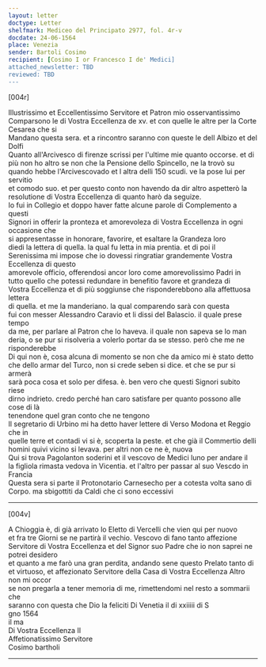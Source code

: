 ```yaml
---
layout: letter
doctype: Letter
shelfmark: Mediceo del Principato 2977, fol. 4r-v
docdate: 24-06-1564
place: Venezia
sender: Bartoli Cosimo
recipient: [Cosimo I or Francesco I de' Medici]
attached_newsletter: TBD
reviewed: TBD
---
```


[004r]  
  
  
Illustrissimo et Eccellentissimo Servitore et Patron mio osservantissimo  
Comparsono le di Vostra Eccellenza de xv. et con quelle le altre per la Corte Cesarea che si  
Mandano questa sera. et a rincontro saranno con queste le dell Albizo et del Dolfi  
Quanto all'Arcivesco di firenze scrissi per l'ultime mie quanto occorse. et di  
più non ho altro se non che la Pensione dello Spincello, ne la trovò su  
quando hebbe l'Arcivescovado et l altra delli 150 scudi. ve la pose lui per servitio  
et comodo suo. et per questo conto non havendo da dir altro aspetterò la  
resolutione di Vostra Eccellenza di quanto harò da seguize.  
Io fui in Collegio et doppo haver fatte alcune parole di Complemento a questi  
Signori in offerir la pronteza et amorevoleza di Vostra Eccellenza in ogni occasione che  
si appresentasse in honorare, favorire, et esaltare la Grandeza loro  
diedi la lettera di quella. la qual fu letta in mia prentia. et di poi il  
Serenissima mi impose che io dovessi ringratiar grandemente Vostra Eccellenza di questo  
amorevole officio, offerendosi ancor loro come amorevolissimo Padri in  
tutto quello che potessi redundare in benefitio favore et grandeza di  
Vostra Eccellenza et di più soggiunse che risponderebbono alla affettuosa lettera  
di quella. et me la manderiano. la qual comparendo sarà con questa  
fui con messer Alessandro Caravio et li dissi del Balascio. il quale prese tempo  
da me, per parlare al Patron che lo haveva. il quale non sapeva se lo man  
deria, o se pur si risolveria a volerlo portar da se stesso. però che me ne  
risponderebbe  
Di qui non è, cosa alcuna di momento se non che da amico mi è stato detto  
che dello armar del Turco, non si crede seben si dice. et che se pur si armerà  
sarà poca cosa et solo per difesa. è. ben vero che questi Signori subito riese  
dirno indrieto. credo perché han caro satisfare per quanto possono alle cose di là  
tenendone quel gran conto che ne tengono  
Il segretario di Urbino mi ha detto haver lettere di Verso Modona et Reggio che in  
quelle terre et contadi vi si è, scoperta la peste. et che già il Commertio delli  
homini quivi vicino si levava. per altri non ce ne è, nuova  
Qui si trova Pagolanton soderini et il vescovo de Medici luno per andare il  
la figliola rimasta vedova in Vicentia. et l'altro per passar al suo Vescdo in Francia  
Questa sera si parte il Protonotario Carnesecho per a cotesta volta sano di  
Corpo. ma sbigottiti da Caldi che ci sono eccessivi  
  
---  

[004v]  
  
  
A Chioggia è, di già arrivato lo Eletto di Vercelli che vien qui per nuovo  
et fra tre Giorni se ne partirà il vechio. Vescovo di fano tanto affezione  
Servitore di Vostra Eccellenza et del Signor suo Padre che io non saprei ne potrei desidero  
et quanto a me farò una gran perdita, andando sene questo Prelato tanto di  
et virtuoso, et affezionato Servitore della Casa di Vostra Eccellenza Altro non mi occor  
se non pregarla a tener memoria di me, rimettendomi nel resto a sommarii che  
saranno con questa che Dio la feliciti Di Venetia il di xxiiiii di S  
gno 1564  
il ma  
Di Vostra Eccellenza Il  
Affetionatissimo Servitore  
Cosimo bartholi  
  
---  

